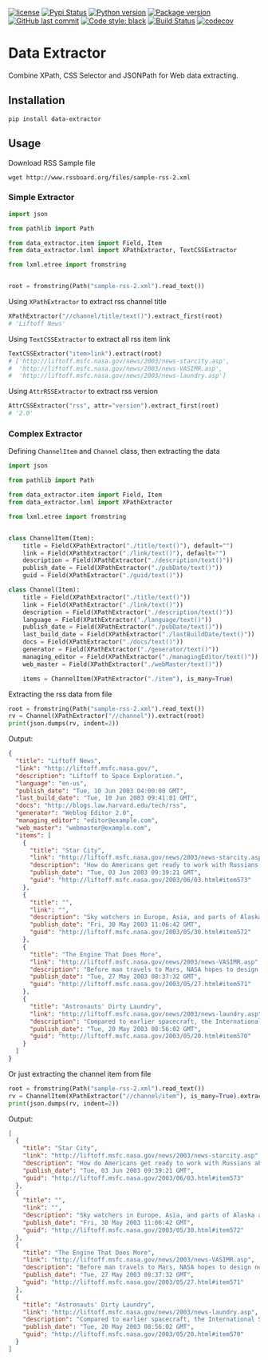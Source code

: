 [![license](https://img.shields.io/github/license/linw1995/data_extractor.svg)](https://github.com/linw1995/data_extractor/blob/master/LICENSE)
[![Pypi Status](https://img.shields.io/pypi/status/data_extractor.svg)](https://pypi.org/project/data_extractor)
[![Python version](https://img.shields.io/pypi/pyversions/data_extractor.svg)](https://pypi.org/project/data_extractor)
[![Package version](https://img.shields.io/pypi/v/data_extractor.svg)](https://pypi.org/project/data_extractor)
[![GitHub last commit](https://img.shields.io/github/last-commit/linw1995/data_extractor.svg)](https://github.com/linw1995/data_extractor)
[![Code style: black](https://img.shields.io/badge/code%20style-black-000000.svg)](https://github.com/ambv/black)
[![Build Status](https://travis-ci.org/linw1995/data_extractor.svg?branch=master)](https://travis-ci.org/linw1995/data_extractor)
[![codecov](https://codecov.io/gh/linw1995/data_extractor/branch/master/graph/badge.svg)](https://codecov.io/gh/linw1995/data_extractor)

# Data Extractor

Combine XPath, CSS Selector and JSONPath for Web data extracting.

## Installation

```
pip install data-extractor
```

## Usage

Download RSS Sample file

```
wget http://www.rssboard.org/files/sample-rss-2.xml
```

### Simple Extractor

```python
import json

from pathlib import Path

from data_extractor.item import Field, Item
from data_extractor.lxml import XPathExtractor, TextCSSExtractor

from lxml.etree import fromstring


root = fromstring(Path("sample-rss-2.xml").read_text())
```

Using `XPathExtractor` to extract rss channel title

```python
XPathExtractor("//channel/title/text()").extract_first(root)
# 'Liftoff News'
```

Using `TextCSSExtractor` to extract all rss item link

```python
TextCSSExtractor("item>link").extract(root)
# ['http://liftoff.msfc.nasa.gov/news/2003/news-starcity.asp',
#  'http://liftoff.msfc.nasa.gov/news/2003/news-VASIMR.asp',
#  'http://liftoff.msfc.nasa.gov/news/2003/news-laundry.asp']
```

Using `AttrRSSExtractor` to extract rss version

```python
AttrCSSExtractor("rss", attr="version").extract_first(root)
# '2.0'
```


### Complex Extractor

Defining `ChannelItem` and `Channel` class, then extracting the data

```python
import json

from pathlib import Path

from data_extractor.item import Field, Item
from data_extractor.lxml import XPathExtractor

from lxml.etree import fromstring


class ChannelItem(Item):
    title = Field(XPathExtractor("./title/text()"), default="")
    link = Field(XPathExtractor("./link/text()"), default="")
    description = Field(XPathExtractor("./description/text()"))
    publish_date = Field(XPathExtractor("./pubDate/text()"))
    guid = Field(XPathExtractor("./guid/text()"))

class Channel(Item):
    title = Field(XPathExtractor("./title/text()"))
    link = Field(XPathExtractor("./link/text()"))
    description = Field(XPathExtractor("./description/text()"))
    language = Field(XPathExtractor("./language/text()"))
    publish_date = Field(XPathExtractor("./pubDate/text()"))
    last_build_date = Field(XPathExtractor("./lastBuildDate/text()"))
    docs = Field(XPathExtractor("./docs/text()"))
    generator = Field(XPathExtractor("./generator/text()"))
    managing_editor = Field(XPathExtractor("./managingEditor/text()"))
    web_master = Field(XPathExtractor("./webMaster/text()"))

    items = ChannelItem(XPathExtractor("./item"), is_many=True)
```

Extracting the rss data from file

```python
root = fromstring(Path("sample-rss-2.xml").read_text())
rv = Channel(XPathExtractor("//channel")).extract(root)
print(json.dumps(rv, indent=2))
```

Output:

```json
{
  "title": "Liftoff News",
  "link": "http://liftoff.msfc.nasa.gov/",
  "description": "Liftoff to Space Exploration.",
  "language": "en-us",
  "publish_date": "Tue, 10 Jun 2003 04:00:00 GMT",
  "last_build_date": "Tue, 10 Jun 2003 09:41:01 GMT",
  "docs": "http://blogs.law.harvard.edu/tech/rss",
  "generator": "Weblog Editor 2.0",
  "managing_editor": "editor@example.com",
  "web_master": "webmaster@example.com",
  "items": [
    {
      "title": "Star City",
      "link": "http://liftoff.msfc.nasa.gov/news/2003/news-starcity.asp",
      "description": "How do Americans get ready to work with Russians aboard the International Space Station? They take a crash course in culture, language and protocol at Russia's <a href=\"http://howe.iki.rssi.ru/GCTC/gctc_e.htm\">Star City</a>.",
      "publish_date": "Tue, 03 Jun 2003 09:39:21 GMT",
      "guid": "http://liftoff.msfc.nasa.gov/2003/06/03.html#item573"
    },
    {
      "title": "",
      "link": "",
      "description": "Sky watchers in Europe, Asia, and parts of Alaska and Canada will experience a <a href=\"http://science.nasa.gov/headlines/y2003/30may_solareclipse.htm\">partial eclipse of the Sun</a> on Saturday, May 31st.",
      "publish_date": "Fri, 30 May 2003 11:06:42 GMT",
      "guid": "http://liftoff.msfc.nasa.gov/2003/05/30.html#item572"
    },
    {
      "title": "The Engine That Does More",
      "link": "http://liftoff.msfc.nasa.gov/news/2003/news-VASIMR.asp",
      "description": "Before man travels to Mars, NASA hopes to design new engines that will let us fly through the Solar System more quickly.  The proposed VASIMR engine would do that.",
      "publish_date": "Tue, 27 May 2003 08:37:32 GMT",
      "guid": "http://liftoff.msfc.nasa.gov/2003/05/27.html#item571"
    },
    {
      "title": "Astronauts' Dirty Laundry",
      "link": "http://liftoff.msfc.nasa.gov/news/2003/news-laundry.asp",
      "description": "Compared to earlier spacecraft, the International Space Station has many luxuries, but laundry facilities are not one of them.  Instead, astronauts have other options.",
      "publish_date": "Tue, 20 May 2003 08:56:02 GMT",
      "guid": "http://liftoff.msfc.nasa.gov/2003/05/20.html#item570"
    }
  ]
}
```

Or just extracting the channel item from file

```python
root = fromstring(Path("sample-rss-2.xml").read_text())
rv = ChannelItem(XPathExtractor("//channel/item"), is_many=True).extract(root)
print(json.dumps(rv, indent=2))
```

Output:

```json
[
  {
    "title": "Star City",
    "link": "http://liftoff.msfc.nasa.gov/news/2003/news-starcity.asp",
    "description": "How do Americans get ready to work with Russians aboard the International Space Station? They take a crash course in culture, language and protocol at Russia's <a href=\"http://howe.iki.rssi.ru/GCTC/gctc_e.htm\">Star City</a>.",
    "publish_date": "Tue, 03 Jun 2003 09:39:21 GMT",
    "guid": "http://liftoff.msfc.nasa.gov/2003/06/03.html#item573"
  },
  {
    "title": "",
    "link": "",
    "description": "Sky watchers in Europe, Asia, and parts of Alaska and Canada will experience a <a href=\"http://science.nasa.gov/headlines/y2003/30may_solareclipse.htm\">partial eclipse of the Sun</a> on Saturday, May 31st.",
    "publish_date": "Fri, 30 May 2003 11:06:42 GMT",
    "guid": "http://liftoff.msfc.nasa.gov/2003/05/30.html#item572"
  },
  {
    "title": "The Engine That Does More",
    "link": "http://liftoff.msfc.nasa.gov/news/2003/news-VASIMR.asp",
    "description": "Before man travels to Mars, NASA hopes to design new engines that will let us fly through the Solar System more quickly.  The proposed VASIMR engine would do that.",
    "publish_date": "Tue, 27 May 2003 08:37:32 GMT",
    "guid": "http://liftoff.msfc.nasa.gov/2003/05/27.html#item571"
  },
  {
    "title": "Astronauts' Dirty Laundry",
    "link": "http://liftoff.msfc.nasa.gov/news/2003/news-laundry.asp",
    "description": "Compared to earlier spacecraft, the International Space Station has many luxuries, but laundry facilities are not one of them.  Instead, astronauts have other options.",
    "publish_date": "Tue, 20 May 2003 08:56:02 GMT",
    "guid": "http://liftoff.msfc.nasa.gov/2003/05/20.html#item570"
  }
]
```
